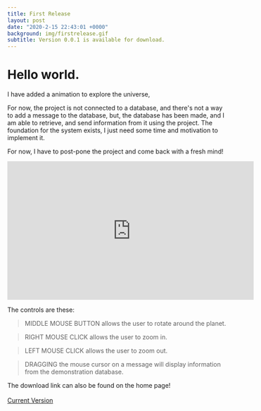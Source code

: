 ```yaml
---
title: First Release
layout: post
date: "2020-2-15 22:43:01 +0000"
background: img/firstrelease.gif
subtitle: Version 0.0.1 is available for download.
---
```


# Hello world.

I have added a animation to explore the universe,

For now, the project is not connected to a database, and there's not a way to add a message to the database, but, the database has been made, and I am able to retrieve, and send information from it using the project. The foundation for the system exists, I just need some time and motivation to implement it.<br>

For now, I have to post-pone the project and come back with a fresh mind!<br>

<iframe width="560" height="315" src="https://www.youtube.com/embed/bqRdnrO3pTw" frameborder="0" allow="accelerometer; autoplay; clipboard-write; encrypted-media; gyroscope; picture-in-picture" allowfullscreen></iframe>

The controls are these:

> MIDDLE MOUSE BUTTON allows the user to rotate around the planet.<br>

> RIGHT MOUSE CLICK allows the user to zoom in.<br>

> LEFT MOUSE CLICK allows the user to zoom out.<br>

> DRAGGING the mouse cursor on a message will display information from the demonstration database.

The download link can also be found on the home page!<br><br>
<a class="btn btn-primary" href="https://www.dropbox.com/s/f86lcc6k5rw8m0z/WindowsNoEditor.rar?dl=0" target="_blank" role="button">Current Version <i class="fa fa-cloud-download"></i></a>
